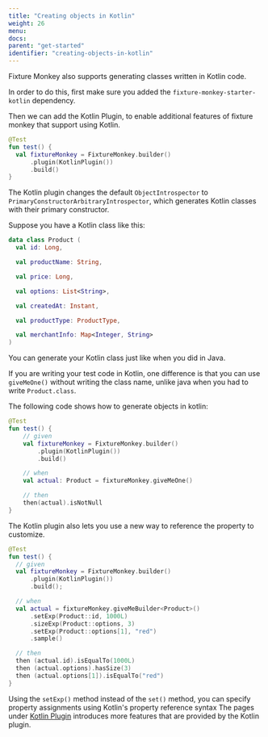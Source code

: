 ```yaml
---
title: "Creating objects in Kotlin"
weight: 26
menu:
docs:
parent: "get-started"
identifier: "creating-objects-in-kotlin"
---
```


Fixture Monkey also supports generating classes written in Kotlin code.

In order to do this, first make sure you added the `fixture-monkey-starter-kotlin` dependency.

Then we can add the Kotlin Plugin, to enable additional features of fixture monkey that support using Kotlin.

```kotlin
@Test
fun test() {
  val fixtureMonkey = FixtureMonkey.builder()
      .plugin(KotlinPlugin())
      .build()
}
```

The Kotlin plugin changes the default `ObjectIntrospector` to `PrimaryConstructorArbitraryIntrospector`,
which generates Kotlin classes with their primary constructor.

Suppose you have a Kotlin class like this:

```kotlin
data class Product (
  val id: Long,

  val productName: String,

  val price: Long,

  val options: List<String>,

  val createdAt: Instant,

  val productType: ProductType,

  val merchantInfo: Map<Integer, String>
)
```

You can generate your Kotlin class just like when you did in Java.

If you are writing your test code in Kotlin, one difference is that you can use `giveMeOne()` without writing the class name,
unlike java when you had to write `Product.class`.

The following code shows how to generate objects in kotlin:
```kotlin
@Test
fun test() {
    // given
    val fixtureMonkey = FixtureMonkey.builder()
        .plugin(KotlinPlugin())
        .build()

    // when
    val actual: Product = fixtureMonkey.giveMeOne()

    // then
    then(actual).isNotNull
}
```

The Kotlin plugin also lets you use a new way to reference the property to customize.

```kotlin
@Test
fun test() {
  // given
  val fixtureMonkey = FixtureMonkey.builder()
      .plugin(KotlinPlugin())
      .build();

  // when
  val actual = fixtureMonkey.giveMeBuilder<Product>()
      .setExp(Product::id, 1000L)
      .sizeExp(Product::options, 3)
      .setExp(Product::options[1], "red")
      .sample()

  // then
  then (actual.id).isEqualTo(1000L)
  then (actual.options).hasSize(3)
  then (actual.options[1]).isEqualTo("red")
}
```

Using the `setExp()` method instead of the `set()` method, you can specify property assignments using Kotlin's property reference syntax
The pages under [Kotlin Plugin](../../plugins/kotlin-plugin/features) introduces more features that are provided by the Kotlin plugin.
